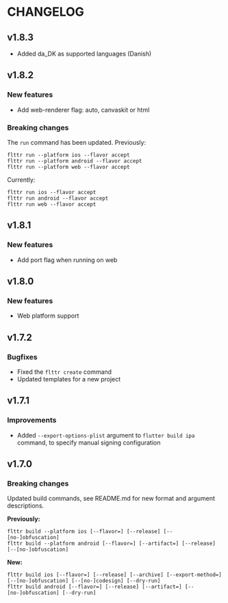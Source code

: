 # CHANGELOG

## v1.8.3
- Added da_DK as supported languages (Danish)

## v1.8.2

### New features
- Add web-renderer flag: auto, canvaskit or html


### Breaking changes 
The `run` command has been updated. Previously:

```shell
flttr run --platform ios --flavor accept
flttr run --platform android --flavor accept
flttr run --platform web --flavor accept
```

Currently:

```shell
flttr run ios --flavor accept
flttr run android --flavor accept
flttr run web --flavor accept
```

## v1.8.1

### New features
- Add port flag when running on web

## v1.8.0

### New features
- Web platform support

## v1.7.2

### Bugfixes
- Fixed the `flttr create` command
- Updated templates for a new project

## v1.7.1

### Improvements
- Added `--export-options-plist` argument to `flutter build ipa` command, to specify manual signing configuration

## v1.7.0

### Breaking changes
Updated build commands, see README.md for new format and argument descriptions. 

**Previously:**
```
flttr build --platform ios [--flavor=] [--release] [--[no-]obfuscation]
flttr build --platform android [--flavor=] [--artifact=] [--release] [--[no-]obfuscation]
```

**New:**
```
flttr build ios [--flavor=] [--release] [--archive] [--export-method=] [--[no-]obfuscation] [--[no-]codesign] [--dry-run]
flttr build android [--flavor=] [--release] [--artifact=] [--[no-]obfuscation] [--dry-run]
```
